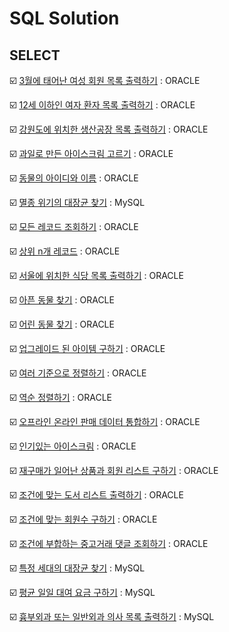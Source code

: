 # SQL Solution

## SELECT

:ballot_box_with_check: [3월에 태어난 여성 회원 목록 출력하기](https://github.com/LeeWooJung/Programmers/tree/main/SQL/3%EC%9B%94%EC%97%90%20%ED%83%9C%EC%96%B4%EB%82%9C%20%EC%97%AC%EC%84%B1%20%ED%9A%8C%EC%9B%90%20%EB%AA%A9%EB%A1%9D%20%EC%B6%9C%EB%A0%A5%ED%95%98%EA%B8%B0) : ORACLE

:ballot_box_with_check: [12세 이하인 여자 환자 목록 출력하기](https://github.com/LeeWooJung/Programmers/tree/main/SQL/12%EC%84%B8%20%EC%9D%B4%ED%95%98%EC%9D%B8%20%EC%97%AC%EC%9E%90%20%ED%99%98%EC%9E%90%20%EB%AA%A9%EB%A1%9D%20%EC%B6%9C%EB%A0%A5%ED%95%98%EA%B8%B0) : ORACLE

:ballot_box_with_check: [강원도에 위치한 생산공장 목록 출력하기](https://github.com/LeeWooJung/Programmers/tree/main/SQL/%EA%B0%95%EC%9B%90%EB%8F%84%EC%97%90%20%EC%9C%84%EC%B9%98%ED%95%9C%20%EC%83%9D%EC%82%B0%EA%B3%B5%EC%9E%A5%20%EB%AA%A9%EB%A1%9D%20%EC%B6%9C%EB%A0%A5%ED%95%98%EA%B8%B0) : ORACLE

:ballot_box_with_check: [과일로 만든 아이스크림 고르기](https://github.com/LeeWooJung/Programmers/tree/main/SQL/%EA%B3%BC%EC%9D%BC%EB%A1%9C%20%EB%A7%8C%EB%93%A0%20%EC%95%84%EC%9D%B4%EC%8A%A4%ED%81%AC%EB%A6%BC%20%EA%B3%A0%EB%A5%B4%EA%B8%B0) : ORACLE

:ballot_box_with_check: [동물의 아이디와 이름](https://github.com/LeeWooJung/Programmers/tree/main/SQL/%EB%8F%99%EB%AC%BC%EC%9D%98%20%EC%95%84%EC%9D%B4%EB%94%94%EC%99%80%20%EC%9D%B4%EB%A6%84) : ORACLE

:ballot_box_with_check: [멸종 위기의 대장균 찾기](https://github.com/LeeWooJung/Programmers/tree/main/SQL/%EB%A9%B8%EC%A2%85%EC%9C%84%EA%B8%B0%EC%9D%98%20%EB%8C%80%EC%9E%A5%EA%B7%A0%20%EC%B0%BE%EA%B8%B0) : MySQL

:ballot_box_with_check: [모든 레코드 조회하기](https://github.com/LeeWooJung/Programmers/tree/main/SQL/%EB%AA%A8%EB%93%A0%20%EB%A0%88%EC%BD%94%EB%93%9C%20%EC%A1%B0%ED%9A%8C%ED%95%98%EA%B8%B0) : ORACLE

:ballot_box_with_check: [상위 n개 레코드](https://github.com/LeeWooJung/Programmers/tree/main/SQL/%EC%83%81%EC%9C%84%20n%EA%B0%9C%20%EB%A0%88%EC%BD%94%EB%93%9C) : ORACLE

:ballot_box_with_check: [서울에 위치한 식당 목록 출력하기](https://github.com/LeeWooJung/Programmers/tree/main/SQL/%EC%84%9C%EC%9A%B8%EC%97%90%20%EC%9C%84%EC%B9%98%ED%95%9C%20%EC%8B%9D%EB%8B%B9%20%EB%AA%A9%EB%A1%9D%20%EC%B6%9C%EB%A0%A5%ED%95%98%EA%B8%B0) : ORACLE

:ballot_box_with_check: [아픈 동물 찾기](https://github.com/LeeWooJung/Programmers/tree/main/SQL/%EC%95%84%ED%94%88%20%EB%8F%99%EB%AC%BC%20%EC%B0%BE%EA%B8%B0) : ORACLE

:ballot_box_with_check: [어린 동물 찾기](https://github.com/LeeWooJung/Programmers/tree/main/SQL/%EC%96%B4%EB%A6%B0%20%EB%8F%99%EB%AC%BC%20%EC%B0%BE%EA%B8%B0) : ORACLE

:ballot_box_with_check: [업그레이드 된 아이템 구하기](https://github.com/LeeWooJung/Programmers/tree/main/SQL/%EC%97%85%EA%B7%B8%EB%A0%88%EC%9D%B4%EB%93%9C%20%EB%90%9C%20%EC%95%84%EC%9D%B4%ED%85%9C%20%EA%B5%AC%ED%95%98%EA%B8%B0) : ORACLE

:ballot_box_with_check: [여러 기준으로 정렬하기](https://github.com/LeeWooJung/Programmers/tree/main/SQL/%EC%97%AC%EB%9F%AC%20%EA%B8%B0%EC%A4%80%EC%9C%BC%EB%A1%9C%20%EC%A0%95%EB%A0%AC%ED%95%98%EA%B8%B0) : ORACLE

:ballot_box_with_check: [역순 정렬하기](https://github.com/LeeWooJung/Programmers/tree/main/SQL/%EC%97%AD%EC%88%9C%20%EC%A0%95%EB%A0%AC%ED%95%98%EA%B8%B0) : ORACLE

:ballot_box_with_check: [오프라인 온라인 판매 데이터 통합하기](https://github.com/LeeWooJung/Programmers/tree/main/SQL/%EC%98%A4%ED%94%84%EB%9D%BC%EC%9D%B8%20%EC%98%A8%EB%9D%BC%EC%9D%B8%20%ED%8C%90%EB%A7%A4%20%EB%8D%B0%EC%9D%B4%ED%84%B0%20%ED%86%B5%ED%95%A9%ED%95%98%EA%B8%B0) : ORACLE

:ballot_box_with_check: [인기있는 아이스크림](https://github.com/LeeWooJung/Programmers/tree/main/SQL/%EC%9D%B8%EA%B8%B0%EC%9E%88%EB%8A%94%20%EC%95%84%EC%9D%B4%EC%8A%A4%ED%81%AC%EB%A6%BC) : ORACLE

:ballot_box_with_check: [재구매가 일어난 상품과 회원 리스트 구하기](https://github.com/LeeWooJung/Programmers/tree/main/SQL/%EC%9E%AC%EA%B5%AC%EB%A7%A4%EA%B0%80%20%EC%9D%BC%EC%96%B4%EB%82%9C%20%EC%83%81%ED%92%88%EA%B3%BC%20%ED%9A%8C%EC%9B%90%20%EB%A6%AC%EC%8A%A4%ED%8A%B8%20%EA%B5%AC%ED%95%98%EA%B8%B0) : ORACLE

:ballot_box_with_check: [조건에 맞는 도서 리스트 출력하기](https://github.com/LeeWooJung/Programmers/tree/main/SQL/%EC%A1%B0%EA%B1%B4%EC%97%90%20%EB%A7%9E%EB%8A%94%20%EB%8F%84%EC%84%9C%20%EB%A6%AC%EC%8A%A4%ED%8A%B8%20%EC%B6%9C%EB%A0%A5%ED%95%98%EA%B8%B0) : ORACLE

:ballot_box_with_check: [조건에 맞는 회원수 구하기](https://github.com/LeeWooJung/Programmers/tree/main/SQL/%EC%A1%B0%EA%B1%B4%EC%97%90%20%EB%A7%9E%EB%8A%94%20%ED%9A%8C%EC%9B%90%EC%88%98%20%EA%B5%AC%ED%95%98%EA%B8%B0) : ORACLE

:ballot_box_with_check: [조건에 부합하는 중고거래 댓글 조회하기](https://github.com/LeeWooJung/Programmers/tree/main/SQL/%EC%A1%B0%EA%B1%B4%EC%97%90%20%EB%B6%80%ED%95%A9%ED%95%98%EB%8A%94%20%EC%A4%91%EA%B3%A0%EA%B1%B0%EB%9E%98%20%EB%8C%93%EA%B8%80%20%EC%A1%B0%ED%9A%8C%ED%95%98%EA%B8%B0) : ORACLE

:ballot_box_with_check: [특정 세대의 대장균 찾기](https://github.com/LeeWooJung/Programmers/tree/main/SQL/%ED%8A%B9%EC%A0%95%20%EC%84%B8%EB%8C%80%EC%9D%98%20%EB%8C%80%EC%9E%A5%EA%B7%A0%20%EC%B0%BE%EA%B8%B0) : MySQL

:ballot_box_with_check: [평균 일일 대여 요금 구하기](https://github.com/LeeWooJung/Programmers/tree/main/SQL/%ED%8F%89%EA%B7%A0%20%EC%9D%BC%EC%9D%BC%20%EB%8C%80%EC%97%AC%20%EC%9A%94%EA%B8%88%20%EA%B5%AC%ED%95%98%EA%B8%B0) : MySQL

:ballot_box_with_check: [흉부외과 또는 일반외과 의사 목록 출력하기](https://github.com/LeeWooJung/Programmers/tree/main/SQL/%ED%9D%89%EB%B6%80%EC%99%B8%EA%B3%BC%20%EB%98%90%EB%8A%94%20%EC%9D%BC%EB%B0%98%EC%99%B8%EA%B3%BC%20%EC%9D%98%EC%82%AC%20%EB%AA%A9%EB%A1%9D%20%EC%B6%9C%EB%A0%A5%ED%95%98%EA%B8%B0) : MySQL